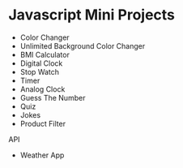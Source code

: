 # Javascript Mini Projects

- Color Changer
- Unlimited Background Color Changer
- BMI Calculator
- Digital Clock
- Stop Watch
- Timer
- Analog Clock
- Guess The Number
- Quiz
- Jokes
- Product Filter

API
- Weather App 